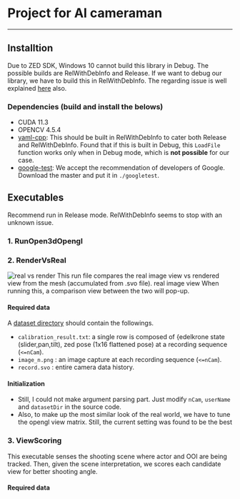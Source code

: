 # Project for AI cameraman 
___

## Installtion 
Due to ZED SDK, Windows 10 cannot build this library in Debug. The possible builds are RelWithDebInfo and Release. 
If we want to debug our library, we have to build this in RelWithDebInfo. The regarding issue is well explained [here](https://github.com/google/googletest/tree/main/googletest#incorporating-into-an-existing-cmake-project) also.

### Dependencies (build and install the belows)
* CUDA 11.3 
* OPENCV 4.5.4
* [yaml-cpp](https://github.com/jbeder/yaml-cpp): This should be built in RelWithDebInfo to cater both Release and RelWithDebInfo. 
Found that if this is built in Debug, this `LoadFile` function works only when in Debug mode, which is **not possible** for our case.
* [google-test](https://github.com/google/googletest/): We accept the recommendation of developers of Google. Download the master and put it in `./googletest`.  

## Executables 
Recommend run in Release mode. RelWithDebInfo seems to stop with an unknown issue. 

### 1. RunOpen3dOpengl


### 2. RenderVsReal
![real vs render](https://user-images.githubusercontent.com/30062474/152312829-703b4903-834a-498f-9647-f2d32c0bd05c.PNG)
This run file compares the real image view vs rendered view from the mesh (accumulated from .svo file). 
real image view 
When running this, a comparison view between the two will pop-up.  

####  Required data 
A [dataset directory](https://mysnu-my.sharepoint.com/:f:/g/personal/a4tiv_seoul_ac_kr/Eil7djHq3ENAg4bxq2YPqhEBKL2pLj95TX-B_mn1ksiXQw?e=aDF5yL) should contain the followings.
* `calibration_result.txt`: a single row is composed of {edelkrone state (slider,pan,tilt), zed pose (1x16 flattened pose) at a recording sequence (`<=nCam`). 
* `image_n.png` : an image capture at each recording sequence (`<=nCam`). 
* `record.svo` : entire camera data history. 

#### Initialization
* Still, I could not make argument parsing part. Just modify `nCam`, `userName` and `datasetDir` in the source code. 
* Also, to make up the most similar look of the real world, we have to tune the opengl view matrix. Still, the current setting was found to be the best 


### 3. ViewScoring  
This executable senses the shooting scene where actor and OOI are being tracked. Then, given the scene interpretation, 
we scores each candidate view for better shooting angle.

#### Required data  